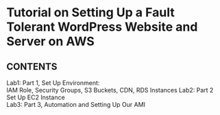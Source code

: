 # Tutorial on Setting Up a Fault Tolerant WordPress Website and Server on AWS  

## CONTENTS 

Lab1: Part 1, Set Up Environment:  
    IAM Role, Security Groups, S3 Buckets, CDN, RDS Instances 
Lab2: Part 2  Set Up EC2 Instance  
Lab3: Part 3, Automation and Setting Up Our AMI  


